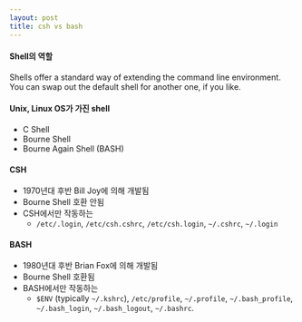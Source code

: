 ```yaml
---
layout: post
title: csh vs bash
---
```


#### Shell의 역할
Shells offer a standard way of extending the command line environment.
You can swap out the default shell for another one, if you like.

#### Unix, Linux OS가 가진 shell
- C Shell
- Bourne Shell
- Bourne Again Shell (BASH)

#### CSH
- 1970년대 후반 Bill Joy에 의해 개발됨
- Bourne Shell 호환 안됨
- CSH에서만 작동하는
    - `/etc/.login`, `/etc/csh.cshrc`, `/etc/csh.login`, `~/.cshrc`, `~/.login`

#### BASH
- 1980년대 후반 Brian Fox에 의해 개발됨
- Bourne Shell 호환됨
- BASH에서만 작동하는
    - `$ENV` (typically `~/.kshrc`), `/etc/profile`, `~/.profile`, `~/.bash_profile`, `~/.bash_login`, `~/.bash_logout`, `~/.bashrc`.





